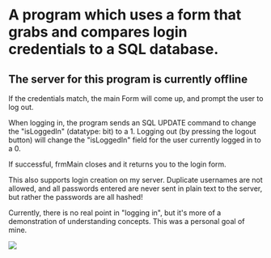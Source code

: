 <h1>A program which uses a form that grabs and compares login credentials to a SQL database.</h1>
<h2>The server for this program is currently offline</h2>

If the credentials match, the main Form will come up, and prompt the user to log out.

When logging in, the program sends an SQL UPDATE command to change the "isLoggedIn" (datatype: bit) to a 1. 
Logging out (by pressing the logout button) will change the "isLoggedIn" field for the user currently logged in to a 0. 

If successful, frmMain closes and it returns you to the login form.  


This also supports login creation on my server. Duplicate usernames are not allowed, and all passwords entered are never sent in plain text to the server, but rather the passwords are all hashed! 

Currently, there is no real point in "logging in", but it's more of a demonstration of understanding concepts. This was a personal goal of mine.

<img src="https://github.com/jacobbetz/LoginSQL/blob/master/login.png">
